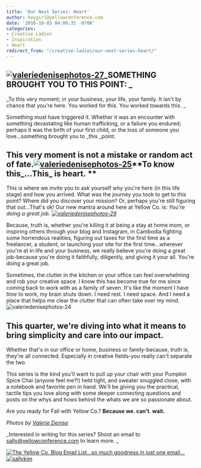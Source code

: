 ```yaml
---
title: 'Our Next Series: Heart'
author: heygirl@yellowconference.com
date: '2016-10-03 04:00:31 -0700'
categories:
- Creative Ladies
- Inspiration
- Heart
redirect_from: "/creative-ladies/our-next-series-heart/"
---
```


## **[![valeriedenisephotos-27](http://yellowconference.com/wp-content/uploads/2016/09/ValerieDenisePhotos-27.jpg)](http://yellowconference.com/wp-content/uploads/2016/09/ValerieDenisePhotos-27.jpg)_SOMETHING BROUGHT YOU TO THIS POINT: _**

_To this very moment; in your business, your life, your family. It isn't by chance that you're here. You worked for this. You worked towards this. _

Something must have triggered it. Whether it was an encounter with something devastating like human trafficking, or a failure you endured; perhaps it was the birth of your first child, or the loss of someone you love...something brought you to _this _point.

## This very moment is not a mistake or random act of fate.[![valeriedenisephotos-25](http://yellowconference.com/wp-content/uploads/2016/09/ValerieDenisePhotos-25.jpg)](http://yellowconference.com/wp-content/uploads/2016/09/ValerieDenisePhotos-25.jpg)**To know this_...This_ is heart. **

This is where we invite you to ask yourself why you're here (in this life stage) and how you arrived. What was the journey you took to get to this point? Where did you discover your mission? Or, perhaps you're still figuring that out...That's ok! Our new mantra around here at Yellow Co. is: _You're doing a great job. [![valeriedenisephotos-29](http://yellowconference.com/wp-content/uploads/2016/09/ValerieDenisePhotos-29.jpg)](http://yellowconference.com/wp-content/uploads/2016/09/ValerieDenisePhotos-29.jpg)_

Because, truth is, whether you're killing it at being a stay at home mom, or inspiring others through your blog and Instagram, in Cambodia fighting some horrendous realities, figuring out taxes for the first time as a freelancer, a student, or launching your site for the first time...wherever you're at in life and your business, we really believe you're doing a great job-because you're doing it faithfully, diligently, and giving it your all. You're doing a great job.

Sometimes, the clutter in the kitchen or your office can feel overwhelming and rob your creative space. I know this has become true for me since coming back to work with as a family of seven. It's like the moment I have _time_ to work, my brain shuts down. I need rest. I need space. And I need a place that helps me clear the clutter that can often take over my mind. ![valeriedenisephotos-24](http://yellowconference.com/wp-content/uploads/2016/09/ValerieDenisePhotos-24.jpg)[  
](http://yellowconference.com/wp-content/uploads/2016/09/ValerieDenisePhotos-27.jpg)

## This quarter, we're diving into what it means to bring simplicity and care into our impact.

Whether that's in our office or home, business or family-because, truth is, they're all connected. Especially in creative fields-you really can't separate the two.

This series is the kind you'll want to pull up your chair with your Pumpkin Spice Chai (anyone feel me?!) held tight, and sweater snuggled close, with a notebook and favorite pen in hand. We'll be giving you the practical, tactile tips you love along with some deeper connecting questions and posts on the whys and hows behind the whats we are so passionate about.

Are you ready for Fall with Yellow Co.? **Because we. can't. wait.**

_Photos by [Valerie Denise](http://www.valeriedenisephotos.com/)_

_Interested in writing for this series? Shoot an email to sally@yellowconference.com to learn more. _

[![The Yellow Co. Blog Email List...so much goodness in just one email...](http://yellowconference.com/wp-content/uploads/2016/07/EMAIL-LIST.png)](http://yellowconference.us3.list-manage2.com/subscribe?u=3f8e45f74e0653e404965e2ef&id=7cb1ced4ff)[![sallykim](http://yellowconference.com/wp-content/uploads/2016/10/sallykim.jpg)](http://lettersfromamister.tumblr.com/)
